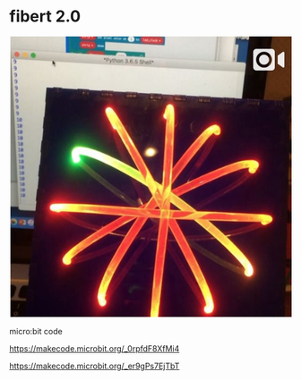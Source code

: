 # fibert 2.0
<img src="https://github.com/larsgimse/fibert20/blob/master/fibert_realtime.png"><br>


micro:bit code

https://makecode.microbit.org/_0rpfdF8XfMi4

https://makecode.microbit.org/_er9gPs7EjTbT

